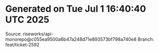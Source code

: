 # Generated on Tue Jul  1 16:40:40 UTC 2025
Source: riseworks/api-monorepo@c055ea9500a6b47a248d71e893573bf798a740e8
Branch: feat/ticket-2592
